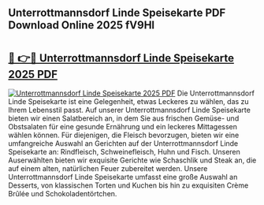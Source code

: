 ## Unterrottmannsdorf Linde Speisekarte PDF Download Online 2025 fV9Hl

# <h2><a href="http://gcdo4it.nevu.top/?p=Unterrottmannsdorf+Linde+Speisekarte">🔗 👉🔴 Unterrottmannsdorf Linde Speisekarte 2025 PDF</a></h2>

[![Unterrottmannsdorf Linde Speisekarte 2025 PDF](https://i.imgur.com/dBaPXMq.png)](http://gcdo4it.nevu.top/?p=Unterrottmannsdorf+Linde+Speisekarte)
Die Unterrottmannsdorf Linde Speisekarte ist eine Gelegenheit, etwas Leckeres zu wählen, das zu Ihrem Lebensstil passt. Auf unserer Unterrottmannsdorf Linde Speisekarte bieten wir einen Salatbereich an, in dem Sie aus frischen Gemüse- und Obstsalaten für eine gesunde Ernährung und ein leckeres Mittagessen wählen können. Für diejenigen, die Fleisch bevorzugen, bieten wir eine umfangreiche Auswahl an Gerichten auf der Unterrottmannsdorf Linde Speisekarte an: Rindfleisch, Schweinefleisch, Huhn und Fisch. Unseren Auserwählten bieten wir exquisite Gerichte wie Schaschlik und Steak an, die auf einem alten, natürlichen Feuer zubereitet werden. Unsere Unterrottmannsdorf Linde Speisekarte umfasst eine große Auswahl an Desserts, von klassischen Torten und Kuchen bis hin zu exquisiten Crème Brûlée und Schokoladentörtchen.

